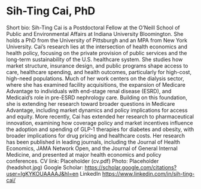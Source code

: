 
# Sih-Ting Cai, PhD
Short bio: 
Sih-Ting Cai is a Postdoctoral Fellow at the O’Neill School of Public and Environmental Affairs at Indiana University Bloomington. She holds a PhD from the University of Pittsburgh and an MPA from New York University.
Cai’s research lies at the intersection of health economics and health policy, focusing on the private provision of public services and the long-term sustainability of the U.S. healthcare system. She studies how market structure, insurance design, and public programs shape access to care, healthcare spending, and health outcomes, particularly for high-cost, high-need populations.
Much of her work centers on the dialysis sector, where she has examined facility acquisitions, the expansion of Medicare Advantage to individuals with end-stage renal disease (ESRD), and Medicaid’s role in pre-ESRD nephrology care. Building on this foundation, she is extending her research toward broader questions in Medicare Advantage, including market dynamics and policy implications for access and equity.
More recently, Cai has extended her research to pharmaceutical innovation, examining how coverage policy and market incentives influence the adoption and spending of GLP-1 therapies for diabetes and obesity, with broader implications for drug pricing and healthcare costs. Her research has been published in leading journals, including the Journal of Health Economics, JAMA Network Open, and the Journal of General Internal Medicine, and presented at major health economics and policy conferences.
CV link: Placeholder (cv.pdf)
Photo: Placeholder (headshot.jpg)
Google Scholar: https://scholar.google.com/citations?user=IgKYKOUAAAAJ&hl=en
LinkedIn https://www.linkedin.com/in/sih-ting-cai/
